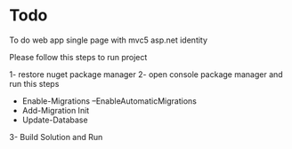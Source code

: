 # Todo
To do web app single page with mvc5 asp.net identity


Please follow this steps to run project 

1- restore nuget package manager 
2- open console package manager and run this steps
  - Enable-Migrations –EnableAutomaticMigrations
  - Add-Migration Init
  - Update-Database
  
 3- Build Solution and Run
